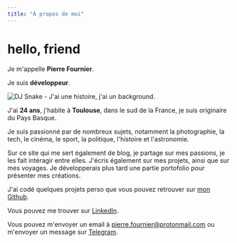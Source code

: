 ```yaml
---
title: "À propos de moi"
---
```


# hello, friend

Je m'appelle __Pierre Fournier__.

Je suis __développeur__.

![DJ Snake - J'ai une histoire, j'ai un background.](https://res.cloudinary.com/pierrefournier-dev/image/upload/v1643112597/about/djsnake_d6vk8p.jpg)

J'ai __24 ans__, j'habite à __Toulouse__, dans le sud de la France, je suis originaire du Pays Basque.

Je suis passionné par de nombreux sujets, notamment la photographie, la tech, le cinéma, le sport, la politique, l'histoire et l'astronomie. 

Sur ce site qui me sert également de blog, je partage sur mes passions, je les fait intéragir entre elles. J'écris également sur mes projets, ainsi que sur mes voyages. Je développerais plus tard une partie portofolio pour présenter mes créations.

J'ai codé quelques projets perso que vous pouvez retrouver sur [mon Github](https://github.com/peiofour).

Vous pouvez me trouver sur [LinkedIn](https://linkedin.com/in/pierrefournier1). 

Vous pouvez m'envoyer un email à <pierre.fournier@protonmail.com> ou m'envoyer un message sur [Telegram](https://t.me/superbasque).
